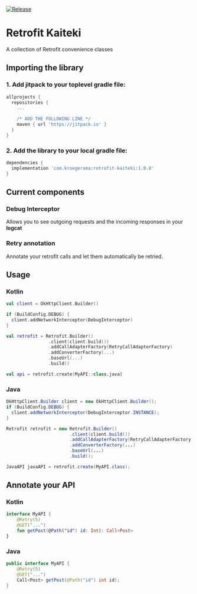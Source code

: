 [![Release](https://jitpack.io/v/kroegerama/retrofit-kaiteki.svg)](https://jitpack.io/#kroegerama/retrofit-kaiteki)

# Retrofit Kaiteki
A collection of Retrofit convenience classes

## Importing the library

### 1. Add jitpack to your **toplevel** gradle file:

```gradle
allprojects {
  repositories {
    ...
    
    /* ADD THE FOLLOWING LINE */
    maven { url 'https://jitpack.io' }
  }
}
```

### 2. Add the library to your **local** gradle file:

```gradle
dependencies {
  implementation 'com.kroegerama:retrofit-kaiteki:1.0.0'
}
```

## Current components

### Debug Interceptor
Allows you to see outgoing requests and the incoming responses in your **logcat**

### Retry annotation
Annotate your retrofit calls and let them automatically be retried.

## Usage

### Kotlin

```kotlin
val client = OkHttpClient.Builder()

if (BuildConfig.DEBUG) {
  client.addNetworkInterceptor(DebugInterceptor)
}

val retrofit = Retrofit.Builder()
                .client(client.build())
                .addCallAdapterFactory(RetryCallAdapterFactory)
                .addConverterFactory(...)
                .baseUrl(...)
                .build()

val api = retrofit.create(MyAPI::class.java)
```

### Java

```java
OkHttpClient.Builder client = new OkHttpClient.Builder();
if (BuildConfig.DEBUG) {
  client.addNetworkInterceptor(DebugInterceptor.INSTANCE);
}

Retrofit retrofit = new Retrofit.Builder()
                        .client(client.build())
                        .addCallAdapterFactory(RetryCallAdapterFactory.INSTANCE)
                        .addConverterFactory(...)
                        .baseUrl(...)
                        .build();

JavaAPI javaAPI = retrofit.create(MyAPI.class);
```

## Annotate your API

### Kotlin

```kotlin
interface MyAPI {
    @Retry(5)
    @GET("...")
    fun getPost(@Path("id") id: Int): Call<Post>
}
```

### Java

```java
public interface MyAPI {
    @Retry(5)
    @GET("...")
    Call<Post> getPost(@Path("id") int id);
}
```
